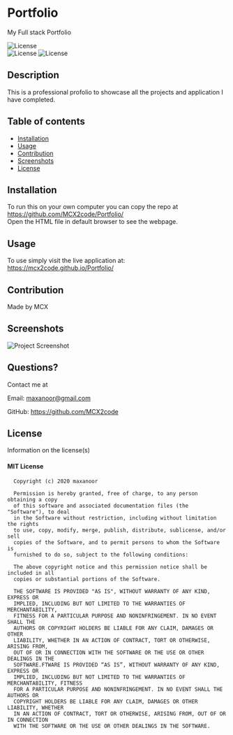 # Portfolio
My Full stack Portfolio

   ![License](https://img.shields.io/badge/GitHub-100000?style=for-the-badge&logo=github&logoColor=white)
   <br>
  ![License](https://img.shields.io/badge/license-mit-informational.svg) 
  ![License](https://img.shields.io/badge/MCX-Success-green)
 
  

  ## Description
  
  This is a professional profolio to showcase all the projects and application I have completed. 

  ## Table of contents

  * [Installation](#installation)
  * [Usage](#usage)
  * [Contribution](#contribution)
  * [Screenshots](#screenshots)
  * [License](#license)

  ## Installation

  To run this on your own computer you can copy the repo at https://github.com/MCX2code/Portfolio/ <br>
  Open the HTML file in default browser to see the webpage.

  ## Usage 

  To use simply visit the live application at: https://mcx2code.github.io/Portfolio/

  ## Contribution

  Made by MCX

  ## Screenshots

  ![Project Screenshot](https://raw.githubusercontent.com/MCX2code/Portfolio/main/Portfolio.png)  
  

  ## Questions?

  Contact me at 

  Email: maxanoor@gmail.com

  GitHub: https://github.com/MCX2code

  ## License

  Information on the license(s)

  
  #### MIT License

      Copyright (c) 2020 maxanoor

      Permission is hereby granted, free of charge, to any person obtaining a copy
      of this software and associated documentation files (the "Software"), to deal
      in the Software without restriction, including without limitation the rights
      to use, copy, modify, merge, publish, distribute, sublicense, and/or sell
      copies of the Software, and to permit persons to whom the Software is
      furnished to do so, subject to the following conditions:

      The above copyright notice and this permission notice shall be included in all
      copies or substantial portions of the Software.

      THE SOFTWARE IS PROVIDED "AS IS", WITHOUT WARRANTY OF ANY KIND, EXPRESS OR
      IMPLIED, INCLUDING BUT NOT LIMITED TO THE WARRANTIES OF MERCHANTABILITY,
      FITNESS FOR A PARTICULAR PURPOSE AND NONINFRINGEMENT. IN NO EVENT SHALL THE
      AUTHORS OR COPYRIGHT HOLDERS BE LIABLE FOR ANY CLAIM, DAMAGES OR OTHER
      LIABILITY, WHETHER IN AN ACTION OF CONTRACT, TORT OR OTHERWISE, ARISING FROM,
      OUT OF OR IN CONNECTION WITH THE SOFTWARE OR THE USE OR OTHER DEALINGS IN THE
      SOFTWARE.FTWARE IS PROVIDED “AS IS”, WITHOUT WARRANTY OF ANY KIND, EXPRESS OR 
      IMPLIED, INCLUDING BUT NOT LIMITED TO THE WARRANTIES OF MERCHANTABILITY, FITNESS 
      FOR A PARTICULAR PURPOSE AND NONINFRINGEMENT. IN NO EVENT SHALL THE AUTHORS OR 
      COPYRIGHT HOLDERS BE LIABLE FOR ANY CLAIM, DAMAGES OR OTHER LIABILITY, WHETHER 
      IN AN ACTION OF CONTRACT, TORT OR OTHERWISE, ARISING FROM, OUT OF OR IN CONNECTION 
      WITH THE SOFTWARE OR THE USE OR OTHER DEALINGS IN THE SOFTWARE.
      

  
